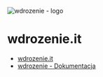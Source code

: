 ![wdrozenie - logo](https://logo.wdrozenie.it/2/cover.png)
# wdrozenie.it
+ [wdrozenie.it](https://www.wdrozenie.it/)
+ [wdrozenie - Dokumentacja](https://docs.wdrozenie.it/)
